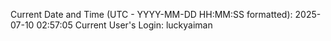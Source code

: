 Current Date and Time (UTC - YYYY-MM-DD HH:MM:SS formatted): 2025-07-10 02:57:05
Current User's Login: luckyaiman
